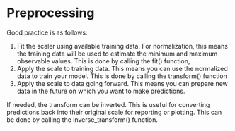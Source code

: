 # Preprocessing
Good practice is as follows:
1. Fit the scaler using available training data. For normalization, this means the training data will be used to estimate the minimum and maximum observable values. This is done by calling the fit() function,
2. Apply the scale to training data. This means you can use the normalized data to train your model. This is done by calling the transform() function
3. Apply the scale to data going forward. This means you can prepare new data in the future on which you want to make predictions.

If needed, the transform can be inverted. This is useful for converting predictions back into their original scale for reporting or plotting. This can be done by calling the inverse_transform() function.